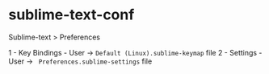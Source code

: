 # sublime-text-conf

Sublime-text > Preferences

1 - Key Bindings - User → `Default (Linux).sublime-keymap` file 
2 - Settings - User → ` Preferences.sublime-settings` file
